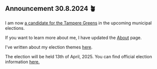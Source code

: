## Announcement 30.8.2024 &#129716;

I am now [a candidate for the Tampere Greens](https://www.tampereenvihreat.fi/kunnallisvaalit/tampereen-vihreat-nimesivat-lisaa-kuntavaaliehdokkaita-ja-paattivat-pormestariehdokkaan-asettamisesta/) in the upcoming municipal elections.

If you want to learn more about me, I have updated the [About](/page/about/) page.

I've written about my election themes [here](/page/politik/).

The election will be held 13th of April, 2025. You can find official election information [here.](https://vaalit.fi/en/elections-2024-2035)